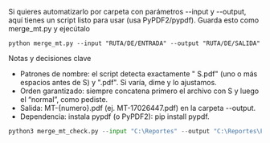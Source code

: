 Si quieres automatizarlo por carpeta con parámetros --input y --output, aquí tienes un script listo para usar (usa PyPDF2/pypdf). Guarda esto como merge_mt.py y ejecútalo

```
python merge_mt.py --input "RUTA/DE/ENTRADA" --output "RUTA/DE/SALIDA"
```

Notas y decisiones clave
*	Patrones de nombre: el script detecta exactamente "<numero>  S.pdf" (uno o más espacios antes de S) y "<numero>.pdf". Si varía, dime y lo ajustamos.
*	Orden garantizado: siempre concatena primero el archivo con S y luego el “normal”, como pediste.
*   Salida: MT-{numero}.pdf (ej. MT-17026447.pdf) en la carpeta --output.
*	Dependencia: instala pypdf (o PyPDF2): pip install pypdf.

```python
python3 merge_mt_check.py --input "C:\Reportes" --output "C:\Reportes\Final"
```
